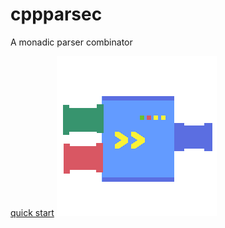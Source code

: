 # cppparsec

A monadic parser combinator

[quick start](https://ailrk.github.io/cppparsec/)
![cppparsec](./cppparsec.png)

